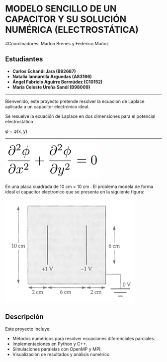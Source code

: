# MODELO SENCILLO DE UN CAPACITOR Y SU SOLUCIÓN NUMÉRICA (ELECTROSTÁTICA)

#Coordinadores: Marlon Brenes y Federico Muñoz

## Estudiantes

- **Carlos Echandi Jara (B92687)**
- **Natalia Iannarella Arguedas (A83166)**
- **Ángel Fabricio Aguirre Bermúdez (C10152)**
- **María Celeste Ureña Sandí (B98009)**


---

Bienvenido, este proyecto pretende resolver la ecuacion de Laplace aplicada a un capacitor electrónico ideal.

Se resuelve la ecuación de Laplace en dos dimensiones para el potencial electrostático

 &phi; = &phi;(x, y)

---

![Descripción de la imagen](Ec_Laplace.png)

En una placa cuadrada de 10 cm × 10 cm . El problema modela de forma ideal el capacitor electronico que se presenta en la siguiente figura:

![Descripción de la imagen](Capacitor.png)


## Descripción

Este proyecto incluye:

- Métodos numéricos para resolver ecuaciones diferenciales parciales.
- Implementaciones en Python y C++.
- Simulaciones paralelas con OpenMP y MPI.
- Visualización de resultados y análisis numérico.

